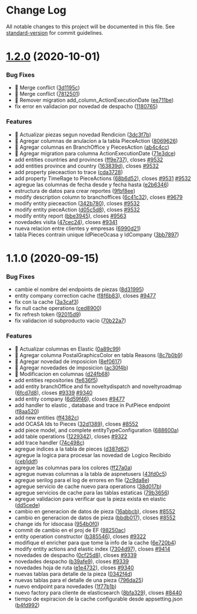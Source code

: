 # Change Log

All notable changes to this project will be documented in this file. See [standard-version](https://github.com/conventional-changelog/standard-version) for commit guidelines.

<a name="1.2.0"></a>
# [1.2.0](https://originsw.visualstudio.com/OCASA/_git/OCASA-Api-DataLoader/compare/v1.1.0...v1.2.0) (2020-10-01)


### Bug Fixes

* 🐛 Merge conflict ([3d1195c](https://originsw.visualstudio.com/OCASA/_git/OCASA-Api-DataLoader/commits/3d1195c))
* 🐛 Merge conflict ([7812501](https://originsw.visualstudio.com/OCASA/_git/OCASA-Api-DataLoader/commits/7812501))
* 🐛 Remover migration add_column_ActionExecutionDate ([ee711be](https://originsw.visualstudio.com/OCASA/_git/OCASA-Api-DataLoader/commits/ee711be))
* fix error en validacion por novedad de despacho ([1180765](https://originsw.visualstudio.com/OCASA/_git/OCASA-Api-DataLoader/commits/1180765))


### Features

* 🎸 Actualizar piezas segun novedad Rendicion ([3dc3f7b](https://originsw.visualstudio.com/OCASA/_git/OCASA-Api-DataLoader/commits/3dc3f7b))
* 🎸 Agregar columnas de anulacion a la tabla PieceAction ([8069626](https://originsw.visualstudio.com/OCASA/_git/OCASA-Api-DataLoader/commits/8069626))
* 🎸 Agregar columnas en BranchOffice y PiecesAction ([ab4c4cc](https://originsw.visualstudio.com/OCASA/_git/OCASA-Api-DataLoader/commits/ab4c4cc))
* 🎸 Agregar migration para columna ActionExecutionDate ([71e3dce](https://originsw.visualstudio.com/OCASA/_git/OCASA-Api-DataLoader/commits/71e3dce))
* add entities countries and provinces ([ff9e737](https://originsw.visualstudio.com/OCASA/_git/OCASA-Api-DataLoader/commits/ff9e737)), closes [#9532](https://originsw.visualstudio.com/OCASA/_git/OCASA-Api-DataLoader/issues/9532)
* add entities province and country ([163839d](https://originsw.visualstudio.com/OCASA/_git/OCASA-Api-DataLoader/commits/163839d)), closes [#9532](https://originsw.visualstudio.com/OCASA/_git/OCASA-Api-DataLoader/issues/9532)
* add property pieceaction to trace ([cda3728](https://originsw.visualstudio.com/OCASA/_git/OCASA-Api-DataLoader/commits/cda3728))
* add property TimeRage to PieceActions ([68b6d52](https://originsw.visualstudio.com/OCASA/_git/OCASA-Api-DataLoader/commits/68b6d52)), closes [#9531](https://originsw.visualstudio.com/OCASA/_git/OCASA-Api-DataLoader/issues/9531) [#9532](https://originsw.visualstudio.com/OCASA/_git/OCASA-Api-DataLoader/issues/9532)
* agregue las columnas de fecha desde y fecha hasta ([e2b6346](https://originsw.visualstudio.com/OCASA/_git/OCASA-Api-DataLoader/commits/e2b6346))
* estructura de datos para crear reportes ([9fbf8ee](https://originsw.visualstudio.com/OCASA/_git/OCASA-Api-DataLoader/commits/9fbf8ee))
* modify description column to branchoffices ([6c41c32](https://originsw.visualstudio.com/OCASA/_git/OCASA-Api-DataLoader/commits/6c41c32)), closes [#9679](https://originsw.visualstudio.com/OCASA/_git/OCASA-Api-DataLoader/issues/9679)
* modify entity pieceaction ([342b780](https://originsw.visualstudio.com/OCASA/_git/OCASA-Api-DataLoader/commits/342b780)), closes [#9532](https://originsw.visualstudio.com/OCASA/_git/OCASA-Api-DataLoader/issues/9532)
* modify entity pieceAction ([d05c5d8](https://originsw.visualstudio.com/OCASA/_git/OCASA-Api-DataLoader/commits/d05c5d8)), closes [#9532](https://originsw.visualstudio.com/OCASA/_git/OCASA-Api-DataLoader/issues/9532)
* modify entity report ([bbe3945](https://originsw.visualstudio.com/OCASA/_git/OCASA-Api-DataLoader/commits/bbe3945)), closes [#9563](https://originsw.visualstudio.com/OCASA/_git/OCASA-Api-DataLoader/issues/9563)
* novedades visita ([47cec24](https://originsw.visualstudio.com/OCASA/_git/OCASA-Api-DataLoader/commits/47cec24)), closes [#9341](https://originsw.visualstudio.com/OCASA/_git/OCASA-Api-DataLoader/issues/9341)
* nueva relacion entre clientes y empresas ([6990d21](https://originsw.visualstudio.com/OCASA/_git/OCASA-Api-DataLoader/commits/6990d21))
* tabla Pieces contrain unique IdPieceOcasa y IdCompany ([3bb7897](https://originsw.visualstudio.com/OCASA/_git/OCASA-Api-DataLoader/commits/3bb7897))



<a name="1.1.0"></a>
# 1.1.0 (2020-09-15)


### Bug Fixes

* cambie el nombre del endpoints de piezas ([8d31995](https://originsw.visualstudio.com/OCASA/_git/OCASA-Api-DataLoader/commits/8d31995))
* entity company correction cache ([f8f6b83](https://originsw.visualstudio.com/OCASA/_git/OCASA-Api-DataLoader/commits/f8f6b83)), closes [#9477](https://originsw.visualstudio.com/OCASA/_git/OCASA-Api-DataLoader/issues/9477)
* fix con la cache ([3a3caf3](https://originsw.visualstudio.com/OCASA/_git/OCASA-Api-DataLoader/commits/3a3caf3))
* fix null cache operations ([ced8900](https://originsw.visualstudio.com/OCASA/_git/OCASA-Api-DataLoader/commits/ced8900))
* fix refresh token ([92015d9](https://originsw.visualstudio.com/OCASA/_git/OCASA-Api-DataLoader/commits/92015d9))
* fix validacion id subproducto vacio ([70b22a7](https://originsw.visualstudio.com/OCASA/_git/OCASA-Api-DataLoader/commits/70b22a7))


### Features

* 🎸 Actualizar columnas en Elastic ([0a89c99](https://originsw.visualstudio.com/OCASA/_git/OCASA-Api-DataLoader/commits/0a89c99))
* 🎸 Agregar columna PostalGraphicsColor en tabla Reasons ([8c7b0b9](https://originsw.visualstudio.com/OCASA/_git/OCASA-Api-DataLoader/commits/8c7b0b9))
* 🎸 Agregar novedad de imposicion ([8ef0617](https://originsw.visualstudio.com/OCASA/_git/OCASA-Api-DataLoader/commits/8ef0617))
* 🎸 Agregar novedades de imposicion ([ac30f4b](https://originsw.visualstudio.com/OCASA/_git/OCASA-Api-DataLoader/commits/ac30f4b))
* 🎸 Modificacion en columnas ([d24fb68](https://originsw.visualstudio.com/OCASA/_git/OCASA-Api-DataLoader/commits/d24fb68))
* add entities repositories ([fe636f5](https://originsw.visualstudio.com/OCASA/_git/OCASA-Api-DataLoader/commits/fe636f5))
* add entity branchOffice and fix noveltydispatch and noveltyroadmap ([6fcd7d8](https://originsw.visualstudio.com/OCASA/_git/OCASA-Api-DataLoader/commits/6fcd7d8)), closes [#9339](https://originsw.visualstudio.com/OCASA/_git/OCASA-Api-DataLoader/issues/9339) [#9340](https://originsw.visualstudio.com/OCASA/_git/OCASA-Api-DataLoader/issues/9340)
* add entity company ([6d59f46](https://originsw.visualstudio.com/OCASA/_git/OCASA-Api-DataLoader/commits/6d59f46)), closes [#9477](https://originsw.visualstudio.com/OCASA/_git/OCASA-Api-DataLoader/issues/9477)
* add handler to elastic , database and trace in PutPiece endpoint ([f8aa520](https://originsw.visualstudio.com/OCASA/_git/OCASA-Api-DataLoader/commits/f8aa520))
* add new entities ([ff4382c](https://originsw.visualstudio.com/OCASA/_git/OCASA-Api-DataLoader/commits/ff4382c))
* add OCASA Ids to Pieces ([32d1389](https://originsw.visualstudio.com/OCASA/_git/OCASA-Api-DataLoader/commits/32d1389)), closes [#8552](https://originsw.visualstudio.com/OCASA/_git/OCASA-Api-DataLoader/issues/8552)
* add piece model, and complete entityTypeConfiguration ([688600a](https://originsw.visualstudio.com/OCASA/_git/OCASA-Api-DataLoader/commits/688600a))
* add table operations ([1229342](https://originsw.visualstudio.com/OCASA/_git/OCASA-Api-DataLoader/commits/1229342)), closes [#9322](https://originsw.visualstudio.com/OCASA/_git/OCASA-Api-DataLoader/issues/9322)
* add trace handler ([74c498c](https://originsw.visualstudio.com/OCASA/_git/OCASA-Api-DataLoader/commits/74c498c))
* agregue indices a la tabla de pieces ([d387d62](https://originsw.visualstudio.com/OCASA/_git/OCASA-Api-DataLoader/commits/d387d62))
* agregue la logica para procesar las novedad de Logico Recibido ([ceb1ddf](https://originsw.visualstudio.com/OCASA/_git/OCASA-Api-DataLoader/commits/ceb1ddf))
* agregue las columnas para los colores ([ff27a0a](https://originsw.visualstudio.com/OCASA/_git/OCASA-Api-DataLoader/commits/ff27a0a))
* agregue nuevas columnas a la tabla de aspnetusers ([43fd0c5](https://originsw.visualstudio.com/OCASA/_git/OCASA-Api-DataLoader/commits/43fd0c5))
* agregue serilog para el log de errores en file ([2c9da8e](https://originsw.visualstudio.com/OCASA/_git/OCASA-Api-DataLoader/commits/2c9da8e))
* agregue servicio de cache nuevo para operations ([38d017b](https://originsw.visualstudio.com/OCASA/_git/OCASA-Api-DataLoader/commits/38d017b))
* agregue servicios de cache para las tablas estaticas ([79b3656](https://originsw.visualstudio.com/OCASA/_git/OCASA-Api-DataLoader/commits/79b3656))
* agregue validacion para verificar que la pieza exista en elastic ([dd5cede](https://originsw.visualstudio.com/OCASA/_git/OCASA-Api-DataLoader/commits/dd5cede))
* cambio en generacion de datos de pieza ([16abbcb](https://originsw.visualstudio.com/OCASA/_git/OCASA-Api-DataLoader/commits/16abbcb)), closes [#8552](https://originsw.visualstudio.com/OCASA/_git/OCASA-Api-DataLoader/issues/8552)
* cambio en generacion de datos de pieza ([bbdb017](https://originsw.visualstudio.com/OCASA/_git/OCASA-Api-DataLoader/commits/bbdb017)), closes [#8552](https://originsw.visualstudio.com/OCASA/_git/OCASA-Api-DataLoader/issues/8552)
* change ids for idsocasa ([954b0f0](https://originsw.visualstudio.com/OCASA/_git/OCASA-Api-DataLoader/commits/954b0f0))
* commit de cambio en el proj de EF ([98250ac](https://originsw.visualstudio.com/OCASA/_git/OCASA-Api-DataLoader/commits/98250ac))
* entity operation constructor ([b385546](https://originsw.visualstudio.com/OCASA/_git/OCASA-Api-DataLoader/commits/b385546)), closes [#9322](https://originsw.visualstudio.com/OCASA/_git/OCASA-Api-DataLoader/issues/9322)
* modifique el enricher para que tome la info de la cache ([6e720b4](https://originsw.visualstudio.com/OCASA/_git/OCASA-Api-DataLoader/commits/6e720b4))
* modify entity actions and elastic index ([7304d97](https://originsw.visualstudio.com/OCASA/_git/OCASA-Api-DataLoader/commits/7304d97)), closes [#9414](https://originsw.visualstudio.com/OCASA/_git/OCASA-Api-DataLoader/issues/9414)
* novedades de despacho ([0cf25d8](https://originsw.visualstudio.com/OCASA/_git/OCASA-Api-DataLoader/commits/0cf25d8)), closes [#9339](https://originsw.visualstudio.com/OCASA/_git/OCASA-Api-DataLoader/issues/9339)
* novedades despacho ([b39afe9](https://originsw.visualstudio.com/OCASA/_git/OCASA-Api-DataLoader/commits/b39afe9)), closes [#9339](https://originsw.visualstudio.com/OCASA/_git/OCASA-Api-DataLoader/issues/9339)
* novedades hoja de ruta ([e1e4732](https://originsw.visualstudio.com/OCASA/_git/OCASA-Api-DataLoader/commits/e1e4732)), closes [#9340](https://originsw.visualstudio.com/OCASA/_git/OCASA-Api-DataLoader/issues/9340)
* nuevas tablas para detalle de la pieza ([0342f4d](https://originsw.visualstudio.com/OCASA/_git/OCASA-Api-DataLoader/commits/0342f4d))
* nuevas tablas para el detalle de una pieza ([796da25](https://originsw.visualstudio.com/OCASA/_git/OCASA-Api-DataLoader/commits/796da25))
* nuevo endpoint para novedades ([1f77b1b](https://originsw.visualstudio.com/OCASA/_git/OCASA-Api-DataLoader/commits/1f77b1b))
* nuevo factory para cliente de elasticsearch ([8bfa329](https://originsw.visualstudio.com/OCASA/_git/OCASA-Api-DataLoader/commits/8bfa329)), closes [#8440](https://originsw.visualstudio.com/OCASA/_git/OCASA-Api-DataLoader/issues/8440)
* tiempo de expiracion de la cache configurable desde appsetting.json ([b4fd992](https://originsw.visualstudio.com/OCASA/_git/OCASA-Api-DataLoader/commits/b4fd992))
